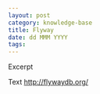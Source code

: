 ```yaml
---
layout: post
category: knowledge-base
title: Flyway
date: dd MMM YYYY
tags:
---
```


Excerpt


Text
http://flywaydb.org/
